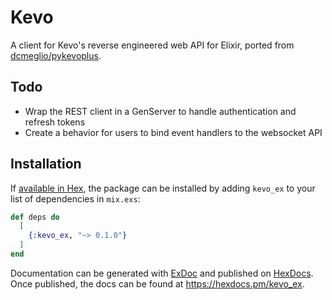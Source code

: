 # Kevo

A client for Kevo's reverse engineered web API for Elixir, ported from [dcmeglio/pykevoplus](https://github.com/dcmeglio/pykevoplus).

## Todo
- Wrap the REST client in a GenServer to handle authentication and refresh tokens
- Create a behavior for users to bind event handlers to the websocket API

## Installation

If [available in Hex](https://hex.pm/docs/publish), the package can be installed
by adding `kevo_ex` to your list of dependencies in `mix.exs`:

```elixir
def deps do
  [
    {:kevo_ex, "~> 0.1.0"}
  ]
end
```

Documentation can be generated with [ExDoc](https://github.com/elixir-lang/ex_doc)
and published on [HexDocs](https://hexdocs.pm). Once published, the docs can
be found at <https://hexdocs.pm/kevo_ex>.
